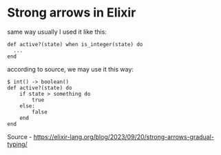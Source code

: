 # Strong arrows in Elixir

same way usually I used it like this:
```
def active?(state) when is_integer(state) do
  ...
end
```

according to source, we may use it this way:

```
$ int() -> boolean()
def active?(state) do
    if state > something do
        true
    else:
        false
    end
end
```

Source - https://elixir-lang.org/blog/2023/09/20/strong-arrows-gradual-typing/


